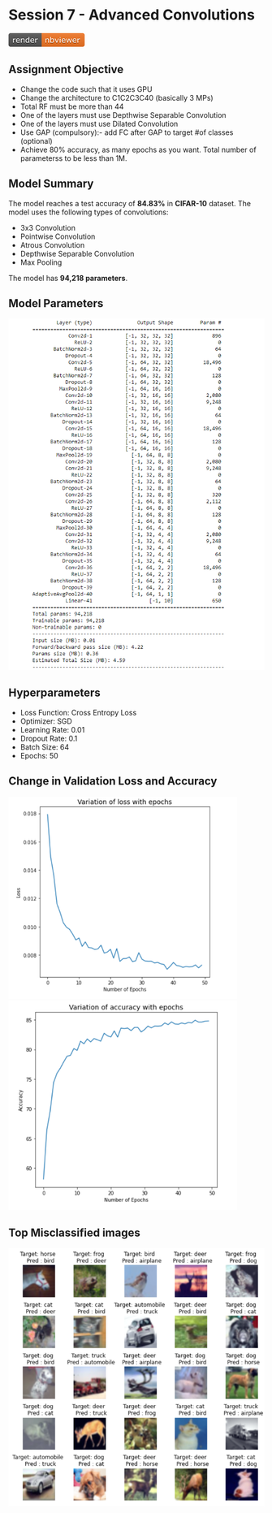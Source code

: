 # Session 7 - Advanced Convolutions

[![Open Jupyter Notebook](Images/nbviewer_badge.png)](https://nbviewer.jupyter.org/github/anubhabPanda/TSAI-EVA5/blob/master/Week7/EVA5S7.ipynb)

## Assignment Objective

* Change the code such that it uses GPU
* Change the architecture to C1C2C3C40 (basically 3 MPs)
* Total RF must be more than 44
* One of the layers must use Depthwise Separable Convolution
* One of the layers must use Dilated Convolution
* Use GAP (compulsory):- add FC after GAP to target #of classes (optional)
* Achieve 80% accuracy, as many epochs as you want. Total number of parameterss to be less than 1M.

## Model Summary

The model reaches a test accuracy of **84.83%** in **CIFAR-10** dataset. The model uses the following types of convolutions:

* 3x3 Convolution
* Pointwise Convolution
* Atrous Convolution
* Depthwise Separable Convolution
* Max Pooling

The model has **94,218 parameters**.

## Model Parameters

![architecture](images/architecture.PNG)

## Hyperparameters

* Loss Function: Cross Entropy Loss
* Optimizer: SGD
* Learning Rate: 0.01
* Dropout Rate: 0.1
* Batch Size: 64
* Epochs: 50

## Change in Validation Loss and Accuracy

<img src="Images/Val_loss.PNG" width="450px">
<img src="Images/Val_Accuracy.PNG" width="450px">

## Top Misclassified images
<img src="Images/Top_Losses.PNG" width = "600px">